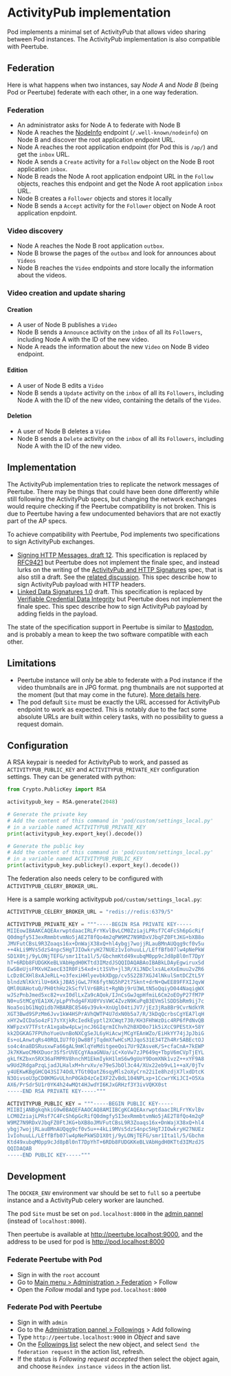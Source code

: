 # ActivityPub implementation

Pod implements a minimal set of ActivityPub that allows video sharing between Pod instances.
The ActivityPub implementation is also compatible with Peertube.

## Federation

Here is what happens when two instances, say *Node A* and *Node B* (being Pod or Peertube) federate with each other, in a one way federation.

### Federation

- An administrator asks for Node A to federate with Node B
- Node A reaches the [NodeInfo](https://github.com/jhass/nodeinfo/blob/main/PROTOCOL.md) endpoint (`/.well-known/nodeinfo`) on Node B and discover the root application endpoint URL.
- Node A reaches the root application endpoint (for Pod this is `/ap/`) and get the `inbox` URL.
- Node A sends a `Create` activity for a `Follow` object on the Node B root application `inbox`.
- Node B reads the Node A root application endpoint URL in the `Follow` objects, reaches this endpoint and get the Node A root application `inbox` URL.
- Node B creates a `Follower` objects and stores it locally
- Node B sends a `Accept` activity for the `Follower` object on Node A root application enpdoint.

### Video discovery

- Node A reaches the Node B root application `outbox`.
- Node B browse the pages of the `outbox` and look for announces about `Videos`
- Node B reaches the `Video` endpoints and store locally the information about the videos.

### Video creation and update sharing

#### Creation

- A user of Node B publishes a `Video`
- Node B sends a `Announce` activity on the `inbox` of all its `Followers`, including Node A with the ID of the new video.
- Node A reads the information about the new `Video` on Node B video endpoint.

#### Edition

- A user of Node B edits a `Video`
- Node B sends a `Update` activity on the `inbox` of all its `Followers`, including Node A with the ID of the new video, containing the details of the `Video`.

#### Deletion

- A user of Node B deletes a `Video`
- Node B sends a `Delete` activity on the `inbox` of all its `Followers`, including Node A with the ID of the new video.

## Implementation

The ActivityPub implementation tries to replicate the network messages of Peertube.
There may be things that could have been done differently while still following the ActivityPub specs, but changing the network exchanges would require checking if the Peertube compatibility is not broken.
This is due to Peertube having a few undocumented behaviors that are not exactly part of the AP specs.

To achieve compatibility with Peertube, Pod implements two specifications to sign ActivityPub exchanges.

- [Signing HTTP Messages, draft 12](https://datatracker.ietf.org/doc/html/draft-cavage-http-signatures-12).
  This specification is replaced by [RFC9421](https://www.rfc-editor.org/rfc/rfc9421.html) but Peertube does not implement the finale spec,
  and instead lurks on the writing of the [ActivityPub and HTTP Signatures](https://swicg.github.io/activitypub-http-signature/) spec, that is also still a draft.
  See the [related discussion](https://framacolibri.org/t/rfc9421-replaces-the-signing-http-messages-draft/20911/2).
  This spec describe how to sign ActivityPub payload with HTTP headers.
- [Linked Data Signatures 1.0](https://web.archive.org/web/20170717200644/https://w3c-dvcg.github.io/ld-signatures/) draft.
  This specification is replaced by [Verifiable Credential Data Integrity](https://w3c.github.io/vc-data-integrity/) but Peertube does not implement the finale spec.
  This spec describe how to sign ActivityPub payload by adding fields in the payload.

The state of the specification support in Peertube is similar to [Mastodon](https://docs.joinmastodon.org/spec/security/), and is probably a mean to keep the two software compatible with each other.

## Limitations

- Peertube instance will only be able to federate with a Pod instance if the video thumbnails are in JPG format.
  png thumbnails are not supported at the moment (but that may come in the future).
  [More details here](https://framacolibri.org/t/comments-and-suggestions-on-the-peertube-activitypub-implementation/21215).
- The pod default `Site` must be exactly the URL accessed for ActivityPub endpoint to work as expected.
  This is notably due to the fact some absolute URLs are built within celery tasks, with no possibility to guess a request domain.

## Configuration

A RSA keypair is needed for ActivityPub to work, and passed as
`ACTIVITYPUB_PUBLIC_KEY` and `ACTIVITYPUB_PRIVATE_KEY` configuration settings.
They can be generated with python:

```python
from Crypto.PublicKey import RSA

activitypub_key = RSA.generate(2048)

# Generate the private key
# Add the content of this command in 'pod/custom/settings_local.py'
# in a variable named ACTIVITYPUB_PRIVATE_KEY
print(activitypub_key.export_key().decode())

# Generate the public key
# Add the content of this command in 'pod/custom/settings_local.py'
# in a variable named ACTIVITYPUB_PUBLIC_KEY
print(activitypub_key.publickey().export_key().decode())
```

The federation also needs celery to be configured with `ACTIVITYPUB_CELERY_BROKER_URL`.

Here is a sample working activitypub `pod/custom/settings_local.py`:

```python
ACTIVITYPUB_CELERY_BROKER_URL = "redis://redis:6379/5"

ACTIVITYPUB_PRIVATE_KEY = """-----BEGIN RSA PRIVATE KEY-----
MIIEowIBAAKCAQEAxrwptdaacIRLFrYKvlBvLCM0ZziajLPRsf7C4FcSh6pGcRif
Q0dmgfy5I3exRmmbtvmNo5jAE2T8fQo4m2qPW9MZ7N9RDxVJbqFZ0FtJKG+bXB8o
JMVFutCBsL9R3Zoaqs16x+DnWajX38xQ+hl4ybgj7wojjRLauBMnAUQqg9cf0v5u
++4kLi9MVs5dzS4npc5HgTJIOwkryH27NUEz1vIohuuLL/LEffBfb07lw4pNePkW
SD1X0tj/9yLONjTEFG/smr1Ita1l/5/GbchmKtd49xubqM0pp9cJd8pBl0nT7DpY
hT+6RDb8FUDGKKeBLVAbHgdH0KTtd3IMzdJSQQIDAQABAoIBABkLDAyEgwiruxSd
EwSBeUjsFMXvHZaecE3IR0Fi54xd+it1SVh+jl3R/XiJNDclxsALeXxEmuu2vZR6
LcDz8CXHl8xAJeRLL+o3fexiHHlyevbkXDgp/cv5S2Z87XGJ4lNkulSmtDCZtL5Y
blndzNlKkYilU+6KkjJBA5jGwL7FK6fytNG5hP2t7Sknt+drN+QwEE89FFXIJqvW
QMl0UAHotuQ/PH0thHz2kScfVlVr6BRit+RgNbj9rU3WLtN5oQqiyD044NaqigWX
wJSzPnbJmed5xc82+vxI0dlLxZa9cAQok/IJnCsGwJqpHfmiL6Cm2oEOyP27fM7P
N0+uStMCgYEA1XK/pLpPYhdg4FXU0YVsVWC4ZvzN9KuPqB3EVmSlSDDSbRm9ij7c
Noa5oibG1NqQidb7HBARBC8546v39vk+XnUgl04tiJV7/jEz3jRa8Br9CvrNdkYR
XGT3Bwd9SPzMm6Jvv1kW4HSPrAVhQWTP4U7dxN0b5a7/R/3kDqQcrbsCgYEA7lqH
xHY2wICDaSo4zF17sYXjkRcIedkEyptl2XCWqt730/KH3FHhWzDic4RP6fPdNvQB
KWFpzxV7TFstrA1xgabw4pLwjncJ6GIqrmIChvh2hBXD0o71k5iXcC9PEStX+58Y
kk2DGKAG7FPUhoYueUvnBoNXCgSeJL6yHiAcwjMCgYEAnWZo/EiHkYY74jJpJbiG
Es+oLAnwtqRs40RQLIU7fOjDw8BfjTqdmXfwHCsMJJqoS31E34TZh4Rr5ABEctOJ
so4c4na8DSRusxwFa66gAL9mKlqYeMditgeeQoi7Ur9ZAsveK/S+cfaCnA+7kEWP
Jk7KKwoCMHXDuor3SfSrUVECgYAaaGNUa/iC+XoVw7zJP649q+TbpV6mCVpTjEYL
gkLfKZbxn5RX36aFMPRV8hnchM1EkmIykH1lmS6w9gUoY9DomXNk1vzZ++xYF9A8
w9Ud2RdgaPzqLjadJLHalxM+hrvXv/e79eSJbOl3c44/XUx22eb9vL1++aX/0jTv
y4UEKwKBgGHCQ43SI74OdLYTGt0QatZ6sqyMls2oXyCrn22iIe8hzdjX7lxdDtcK
N3OivsoU3pCD0KMGvULhnP0GkD4zCeIXF2ZvBdL104NPLxp+1CcwrYKiJCI+O5Xa
AX6/PrSdr5U1r0YK4h24wMQt4HJwdYI6KJxGRHzf3Y3ivVQKX0st
-----END RSA PRIVATE KEY-----"""

ACTIVITYPUB_PUBLIC_KEY = """-----BEGIN PUBLIC KEY-----
MIIBIjANBgkqhkiG9w0BAQEFAAOCAQ8AMIIBCgKCAQEAxrwptdaacIRLFrYKvlBv
LCM0ZziajLPRsf7C4FcSh6pGcRifQ0dmgfy5I3exRmmbtvmNo5jAE2T8fQo4m2qP
W9MZ7N9RDxVJbqFZ0FtJKG+bXB8oJMVFutCBsL9R3Zoaqs16x+DnWajX38xQ+hl4
ybgj7wojjRLauBMnAUQqg9cf0v5u++4kLi9MVs5dzS4npc5HgTJIOwkryH27NUEz
1vIohuuLL/LEffBfb07lw4pNePkWSD1X0tj/9yLONjTEFG/smr1Ita1l/5/Gbchm
Ktd49xubqM0pp9cJd8pBl0nT7DpYhT+6RDb8FUDGKKeBLVAbHgdH0KTtd3IMzdJS
QQIDAQAB
-----END PUBLIC KEY-----"""
```

## Development

The `DOCKER_ENV` environment var should be set to `full` so a peertube instance and a ActivityPub celery worker are launched.

The pod `Site` must be set on `pod.localhost:8000` in the [admin pannel](http://pod.localhost:8000/admin/sites/site/1/change/) (instead of `localhost:8000`).

Then peertube is available at http://peertube.localhost:9000, and the address to be used for pod is http://pod.localhost:8000

### Federate Peertube with Pod

- Sign in with the `root` account
- Go to [Main menu > Administration > Federation](http://peertube.localhost:9000/admin/follows/following-list) > Follow
- Open the *Follow* modal and type `pod.localhost:8000`

### Federate Pod with Peertube

- Sign in with `admin`
- Go to the [Administration pannel > Followings](http://pod.localhost:8000/admin/activitypub/following/) > Add following
- Type `http://peertube.localhost:9000` in *Object* and save
- On the [Followings list](http://pod.localhost:8000/admin/activitypub/following/) select the new object, and select `Send the federation request` in the action list, refresh.
- If the status is *Following request accepted* then select the object again, and choose `Reindex instance videos` in the action list.
